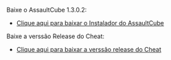 
Baixe o AssaultCube 1.3.0.2:

- [Clique aqui para baixar 
 o Instalador do AssaultCube](https://www.mediafire.com/file/q7g307b8poooy7o/AssaultCube_v1.3.0.2_LockdownEdition.exe/file)

Baixe a verssão Release do Cheat:

- [Clique aqui para baixar a verssão release do Cheat](https://www.mediafire.com/file/hssu5ndfnixsqbx/Cheat_Externo_AssaultCube_1.3.0.2__Release.zip/file)
